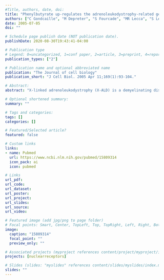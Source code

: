 ```yaml
---
#Title, authors, date, doi:
title: "Phenylbutyrate up-regulates the adrenoleukodystrophy-related gene as a nonclassical peroxisome proliferator."
authors: ["C Gondcaille", "M Depreter", "S Fourcade", "MR Lecca", "S Leclercq", "PG Martin", "T Pineau", "F Cadepond", "M ElEtr", "N Bertrand", "A Beley", "S Duclos", "Craemer De", "F Roels", "S Savary", "M Bugaut"]
date: 2005-07-05
doi: ""

# Schedule page publish date (NOT publication date).
publishDate: 2020-08-30T19:43:41-04:00

# Publication type
# Legend: 0=uncategorized, 1=conf paper, 2=article, 3=preprint, 4=report, 5=book, 6=book chapter, 7=thesis, 8=patent
publication_types: ["2"]

# Publication name and optional abbreviated name
publication: "The Journal of cell biology"
publication_short: "J Cell Biol. 2005 Apr 11;169(1):93-104."

# Abstract:
abstract: "X-linked adrenoleukodystrophy (X-ALD) is a demyelinating disease due to mutations in the ABCD1 (ALD) gene, encoding a peroxisomal ATP-binding cassette transporter (ALDP). Overexpression of adrenoleukodystrophy-related protein, an ALDP homologue encoded by the ABCD2 (adrenoleukodystrophy-related) gene, can compensate for ALDP deficiency. 4-Phenylbutyrate (PBA) has been shown to induce both ABCD2 expression and peroxisome proliferation in human fibroblasts. We show that peroxisome proliferation with unusual shapes and clusters occurred in liver of PBA-treated rodents in a PPARalpha-independent way. PBA activated Abcd2 in cultured glial cells, making PBA a candidate drug for therapy of X-ALD. The Abcd2 induction observed was partially PPARalpha independent in hepatocytes and totally independent in fibroblasts. We demonstrate that a GC box and a CCAAT box of the Abcd2 promoter are the key elements of the PBA-dependent Abcd2 induction, histone deacetylase (HDAC)1 being recruited by the GC box. Thus, PBA is a nonclassical peroxisome proliferator inducing pleiotropic effects, including effects at the peroxisomal level mainly through HDAC inhibition."

# Optional shortened summary:
summary: ""

# Tags and categories:
tags: []
categories: []

# Featured/Selected article?
featured: false

# Custom links
links:
- name: Pubmed
  url: https://www.ncbi.nlm.nih.gov/pubmed/15809314
  icon_pack: ai
  icon: pubmed

# Links
url_pdf:
url_code:
url_dataset:
url_poster:
url_project:
url_slides:
url_source:
url_video:

# Featured image (add jpg/png to page folder)
# Focal points: Smart, Center, TopLeft, Top, TopRight, Left, Right, BottomLeft, Bottom, BottomRight
image: 
  caption: "15809314"
  focal_point: ""
  preview_only: ""

# Associated projects (myproject references content/project/myproject/index.md)
projects: [nuclearreceptors]

# Slides (slides: "myslides" references content/slides/myslides/index.md)
slides: ""
---
```

